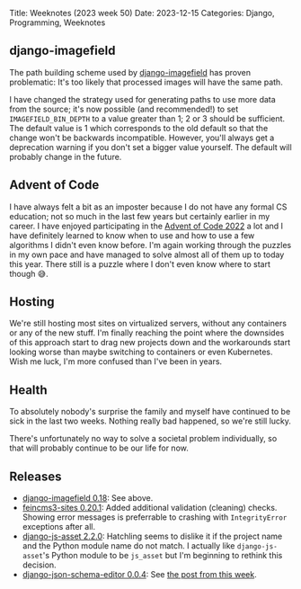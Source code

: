 Title: Weeknotes (2023 week 50)
Date: 2023-12-15
Categories: Django, Programming, Weeknotes

## django-imagefield

The path building scheme used by [django-imagefield](https://pypi.org/project/django-imagefield/) has proven problematic: It's too likely that processed images will have the same path.

I have changed the strategy used for generating paths to use more data from the
source; it's now possible (and recommended!) to set `IMAGEFIELD_BIN_DEPTH` to
a value greater than 1; 2 or 3 should be sufficient. The default value is 1
which corresponds to the old default so that the change won't be backwards
incompatible. However, you'll always get a deprecation warning if you don't set
a bigger value yourself. The default will probably change in the future.

## Advent of Code

I have always felt a bit as an imposter because I do not have any formal CS
education; not so much in the last few years but certainly earlier in my
career. I have enjoyed participating in the [Advent of Code
2022](https://adventofcode.com/) a lot and I have definitely learned to know
when to use and how to use a few algorithms I didn't even know before. I'm
again working through the puzzles in my own pace and have managed to solve
almost all of them up to today this year. There still is a puzzle where I don't
even know where to start though 😅.

## Hosting

We're still hosting most sites on virtualized servers, without any containers
or any of the new stuff. I'm finally reaching the point where the downsides of
this approach start to drag new projects down and the workarounds start looking
worse than maybe switching to containers or even Kubernetes. Wish me luck, I'm
more confused than I've been in years.

## Health

To absolutely nobody's surprise the family and myself have continued to be sick
in the last two weeks. Nothing really bad happened, so we're still lucky.

There's unfortunately no way to solve a societal problem individually, so that
will probably continue to be our life for now.

## Releases

- [django-imagefield 0.18](https://pypi.org/project/django-imagefield/): See
  above.
- [feincms3-sites 0.20.1](https://pypi.org/project/feincms3-sites/): Added
  additional validation (cleaning) checks. Showing error messages is
  preferrable to crashing with `IntegrityError` exceptions after all.
- [django-js-asset 2.2.0](https://pypi.org/project/django-js-asset/): Hatchling
  seems to dislike it if the project name and the Python module name do not
  match. I actually like `django-js-asset`'s Python module to be `js_asset`
  but I'm beginning to rethink this decision.
- [django-json-schema-editor 0.0.4](https://pypi.org/project/django-json-schema-editor/): See [the post from this week](https://406.ch/writing/django-json-schema-editor/).

